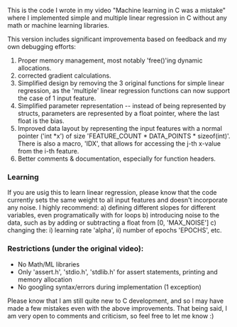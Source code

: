 This is the code I wrote in my video "Machine learning in C was a mistake" where I implemented simple and multiple linear regression in C without any math or machine learning libraries.

This version includes significant improvementa based on feedback and my own debugging efforts:

1) Proper memory management, most notably 'free()'ing dynamic allocations.
2) corrected gradient calculations. 
3) Simplified design by removing the 3 original functions for simple linear regression, as the 'multiple' linear regression functions can now support the case of 1 input feature.
4) Simplified parameter representation -- instead of being represented by structs, parameters are represented by a float pointer, where the last float is the bias.
5) Improved data layout by representing the input features with a normal pointer ('int *x') of size 'FEATURE_COUNT * DATA_POINTS * sizeof(int)'. There is also a macro, 'IDX', that allows for accessing the j-th x-value from the i-th feature.
6) Better comments & documentation, especially for function headers.

### Learning
If you are usig this to learn linear regression, please know that the code currently sets the same weight to all input features and doesn't incorporate any noise. I highly recommend:
a) defining different slopes for different variables, even programatically with for loops
b) introducing noise to the data, such as by adding or subtracting a float from [0, 'MAX_NOISE']
c) changing the:
	i) learning rate 'alpha',
	ii) number of epochs 'EPOCHS',
	etc.

### Restrictions (under the original video):
- No Math/ML libraries
- Only 'assert.h', 'stdio.h', 'stdlib.h' for assert statements, printing and memory allocation
- No googling syntax/errors during implementation (1 exception)

Please know that I am still quite new to C development, and so I may have made a few mistakes even with the above improvements. That being said, I am very open to comments and criticism, so feel free to let me know :)
